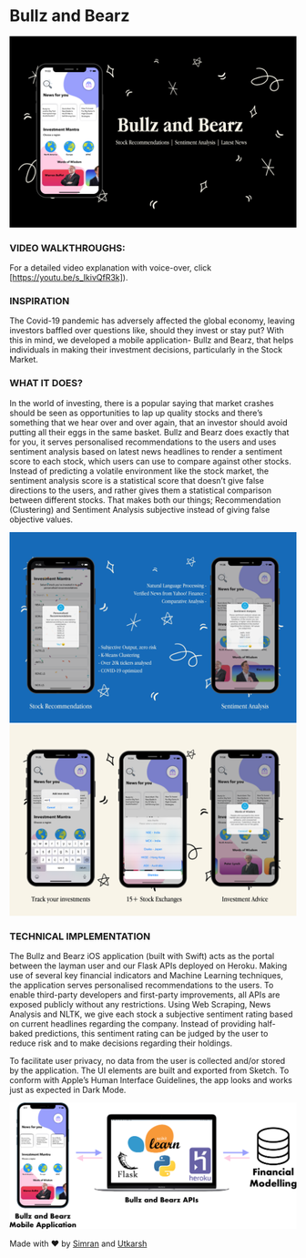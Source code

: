 # Bullz and Bearz

![App Screen 1](https://github.com/skhiearth/Bullz-and-Bearz-PeddieHacks/blob/main/UI%20Elements/Screenshots/1.png?raw=true)

### VIDEO WALKTHROUGHS:

For a detailed video explanation with voice-over, click [https://youtu.be/s_IkivQfR3k]).

### INSPIRATION 

The Covid-19 pandemic has adversely affected the global economy, leaving investors baffled over questions like, should they invest or stay put?  With this in mind, we developed a mobile application- Bullz and Bearz, that helps individuals in making their investment decisions, particularly in the Stock Market. 

### WHAT IT DOES?

In the world of investing, there is a popular saying that market crashes should be seen as opportunities to lap up quality stocks and there’s something that we hear over and over again, that an investor should avoid putting all their eggs in the same basket.
Bullz and Bearz does exactly that for you, it serves personalised recommendations to the users and uses sentiment analysis based on latest news headlines to render a sentiment score to each stock, which users can use to compare against other stocks.
Instead of predicting a volatile environment like the stock market, the sentiment analysis score is a statistical score that doesn’t give false directions to the users, and rather gives them a statistical comparison between different stocks.
That makes both our things; Recommendation (Clustering) and Sentiment Analysis subjective instead of giving false objective values.

![App Screen 2](https://github.com/skhiearth/Bullz-and-Bearz-PeddieHacks/blob/main/UI%20Elements/Screenshots/2.png?raw=true)
![App Screen 3](https://github.com/skhiearth/Bullz-and-Bearz-PeddieHacks/blob/main/UI%20Elements/Screenshots/3.png?raw=true)

### TECHNICAL IMPLEMENTATION

The Bullz and Bearz iOS application (built with Swift) acts as the portal between the layman user and our Flask APIs deployed on Heroku. Making use of several key financial indicators and Machine Learning techniques, the application serves personalised recommendations to the users. To enable third-party developers and first-party improvements, all APIs are exposed publicly without any restrictions.
Using Web Scraping, News Analysis and NLTK, we give each stock a subjective sentiment rating based on current headlines regarding the company. Instead of providing half-baked predictions, this sentiment rating can be judged by the user to reduce risk and to make decisions regarding their holdings.

To facilitate user privacy, no data from the user is collected and/or stored by the application.
The UI elements are built and exported from Sketch. To conform with Apple’s Human Interface Guidelines, the app looks and works just as expected in Dark Mode.

![Technical framework](https://github.com/skhiearth/Bullz-and-Bearz-PeddieHacks/blob/main/UI%20Elements/Technical%20Framework.jpg?raw=true)

Made with ❤️ by [Simran](https://simmsss.github.io/) and [Utkarsh](https://skhiearth.github.io/)
